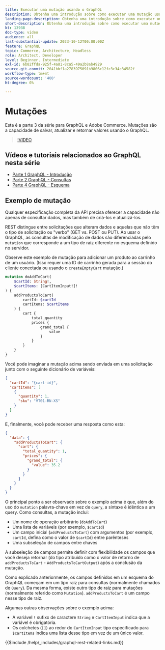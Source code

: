 ```yaml
---
title: Executar uma mutação usando o GraphQL
description: Obtenha uma introdução sobre como executar uma mutação usando o GraphQL no Adobe Commerce e [!DNL Magento Open Source]. Execute sua primeira mutação usando chamadas de POST.
landing-page-description: Obtenha uma introdução sobre como executar uma mutação usando o GraphQL no Adobe Commerce e [!DNL Magento Open Source]. Execute sua primeira mutação usando chamadas de POST.
short-description: Obtenha uma introdução sobre como executar uma mutação usando o GraphQL no Adobe Commerce e [!DNL Magento Open Source]. Execute sua primeira mutação usando chamadas de POST.
kt: 13938
doc-type: video
audience: all
last-substantial-update: 2023-10-12T00:00:00Z
feature: GraphQL
topic: Commerce, Architecture, Headless
role: Architect, Developer
level: Beginner, Intermediate
exl-id: 6b82ffda-925f-4a81-8ca5-49a2b8ab4929
source-git-commit: 2041bbf1a2783975091b9806c12fc3c34c34582f
workflow-type: tm+mt
source-wordcount: '400'
ht-degree: 0%

---
```


# Mutações

Esta é a parte 3 da série para GraphQL e Adobe Commerce. Mutações são a capacidade de salvar, atualizar e retornar valores usando o GraphQL.


>[!VIDEO](https://video.tv.adobe.com/v/3424121?learn=on)

## Vídeos e tutoriais relacionados ao GraphQL nesta série

* [Parte 1 GraphQL - Introdução](../graphql-rest/intro-graphql.md)
* [Parte 2 GraphQL - Consultas](../graphql-rest/graphql-queries.md)
* [Parte 4 GraphQL - Esquema](../graphql-rest/graphql-schema.md)

## Exemplo de mutação

Qualquer especificação completa da API precisa oferecer a capacidade não apenas de consultar dados, mas também de criá-los e atualizá-los.

REST distingue entre solicitações que alteram dados e aquelas que não têm o tipo de solicitação ou &quot;verbo&quot; (GET vs. POST ou PUT).
Ao usar o GraphQL, as consultas de modificação de dados são diferenciadas pelo `mutation` que corresponde a um tipo de raiz diferente no esquema definido no servidor.

Observe este exemplo de mutação para adicionar um produto ao carrinho de um usuário. (Isso requer uma ID de carrinho gerada para a sessão do cliente conectada ou usando o `createEmptyCart` mutação.)

```graphql
mutation doAddToCart(
    $cartId: String!,
    $cartItems: [CartItemInput!]!
) {
    addProductsToCart(
        cartId: $cartId
        cartItems: $cartItems
    ) {
        cart {
            total_quantity
            prices {
                grand_total {
                    value
                }
            }
        }
    }
}
```

Você pode imaginar a mutação acima sendo enviada em uma solicitação junto com o seguinte dicionário de variáveis:

```json
{
  "cartId": "{cart-id}",
  "cartItems": [
    {
      "quantity": 1,
      "sku": "VT01-RN-XS"
    }
  ]
}
```

E, finalmente, você pode receber uma resposta como esta:

```json
{
  "data": {
    "addProductsToCart": {
      "cart": {
        "total_quantity": 1,
        "prices": {
          "grand_total": {
            "value": 35.2
          }
        }
      }
    }
  }
}
```

O principal ponto a ser observado sobre o exemplo acima é que, além do uso do `mutation` palavra-chave em vez de `query`, a sintaxe é idêntica a um query. Como consultas, a mutação inclui:

* Um nome de operação arbitrário (`doAddToCart`)
* Uma lista de variáveis (por exemplo, `$cartId`)
* Um campo inicial (`addProductsToCart`) com argumentos (por exemplo, `cartId`, defina como o valor de `$cartId`) entre parênteses
* Uma subseleção de campos entre chaves

A subseleção de campos permite definir com flexibilidade os campos que você deseja retornar (do tipo atribuído como o valor de retorno de `addProductsToCart` - `AddProductsToCartOutput`) após a conclusão da mutação.

Como explicado anteriormente, os campos definidos em um esquema do GraphQL começam em um tipo raiz para consultas (normalmente chamados de `Query`). Da mesma forma, existe outro tipo de raiz para mutações (normalmente referido como `Mutation`). `addProductsToCart` é um campo nesse tipo de raiz.

Algumas outras observações sobre o exemplo acima:

* A variável `!` sufixo de caractere `String` e `CartItemInput` indica que a variável é obrigatória.
* Os colchetes (`[]`) ao redor do `CartItemInput` tipo especificado para `$cartItems` indica uma lista desse tipo em vez de um único valor.

{{$include /help/_includes/graphql-rest-related-links.md}}
